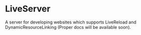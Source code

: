 # LiveServer
A server for developing websites which supports LiveReload and DynamicResourceLinking (Proper docs will be available soon). 
